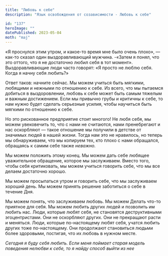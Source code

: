 ```yaml
---
title: "Любовь к себе"
description: "Язык освобождения от созависимости - Любовь к себе"

id: "137"
heroImage: ""
datePublished: 2023-05-04
moth: "maj"
---
```


«Я проснулся этим утром, и какое-то время мне было очень плохо», — как-то
сказал один выздоравливающий мужчина. -«Затем я понял, что это оттого, что я
не достаточно любил себя в тот момент». Выздоравливающие люди часто говорят:
«Я просто не люблю себя. Когда я начну себя любить?»

Ответ таков: начните сейчас. Мы можем учиться быть мягкими, любящими и нежными
по отношению к себе. Из всего, что мы пытаемся добиться в выздоровлении,
любовь к себе может быть самым тяжелым и важным достижением. Если мы привычно
грубы и критичны к себе, то нам нужно будет сделать серьезные усилия, чтобы
научиться быть мягкими по отношению к себе.

Но это рискованное предприятие стоит многого! Не любя себя, мы можем
увековечить то, что с нами не считаются, нами пренебрегают и нас оскорбляют —
такое отношение мы получили в детстве от значимых людей в нашей жизни. Тогда
нам это не нравилось, но теперь мы обнаруживаем, что мы копируем тех, кто
плохо с нами обращался, обращаясь к самим себе также _неважно._

Мы можем положить этому конец. Мы можем дать себе любящее уважительное
обращение, которое мы заслуживаем. Вместо того, чтобы себя критиковать, мы
можем учиться говорить себе, что мы все делаем достаточно хорошо.

Мы можем просыпаться утром и говорить себе, что мы заслуживаем хороший день.
Мы можем принять решение заботиться о себе в течение Дня.

Мы можем понять, что заслуживаем любовь. Мы можем Делать что-то приятное для
себя. Мы можем любить других людей и позволить им любить нас. Люди, которые
любят себя, не становятся деструктивными эгоцентристами. Они не оскорбляют
других. Они не прекращают расти и меняться. Люди, которые по-настоящему любят
себя, учатся любить других тоже по-настоящему. Они продолжают становиться
людьми более здоровыми, постигая, что их любовь в нужном месте.

_Сегодня_ _я_ _буду_ _себя_ _любить._ _Если_ _меня_ _поймает_ _старая_
_модель_ _поведения_ _нелюбви_ _к_ _себе,_ _то_ _я_ _найду_ _способ_ _выйти_
_из нее_
